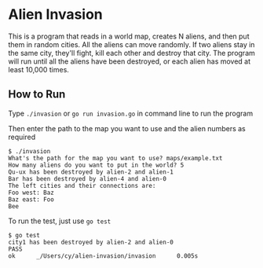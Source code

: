 # Alien Invasion
This is a program that reads in a world map, creates N aliens, and then put them in random cities. All the aliens can move randomly. If two aliens stay in the same city, they'll fight, kill each other and destroy that city. The program will run until all the aliens have been destroyed, or each alien has moved at least 10,000 times.

## How to Run

Type `./invasion` or `go run invasion.go` in command line to run the program

Then enter the path to the map you want to use and the alien numbers as required

```
$ ./invasion
What's the path for the map you want to use? maps/example.txt
How many aliens do you want to put in the world? 5
Qu-ux has been destroyed by alien-2 and alien-1
Bar has been destroyed by alien-4 and alien-0
The left cities and their connections are:
Foo west: Baz
Baz east: Foo
Bee
```

To run the test, just use `go test`
```
$ go test
city1 has been destroyed by alien-2 and alien-0
PASS
ok      _/Users/cy/alien-invasion/invasion      0.005s
```